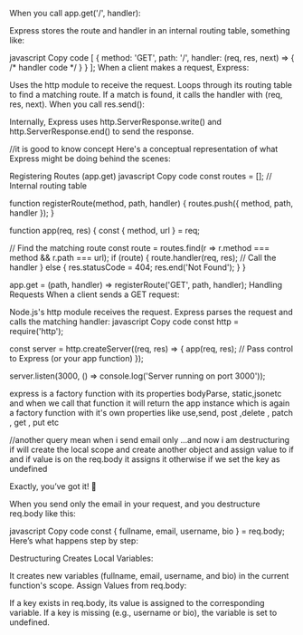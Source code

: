 When you call app.get('/', handler):

Express stores the route and handler in an internal routing table, something like:

javascript
Copy code
[
  { method: 'GET', path: '/', handler: (req, res, next) => { /* handler code */ } }
];
When a client makes a request, Express:

Uses the http module to receive the request.
Loops through its routing table to find a matching route.
If a match is found, it calls the handler with (req, res, next).
When you call res.send():

Internally, Express uses http.ServerResponse.write() and http.ServerResponse.end() to send the response.


//it is good to know concept
Here's a conceptual representation of what Express might be doing behind the scenes:

Registering Routes (app.get)
javascript
Copy code
const routes = []; // Internal routing table

function registerRoute(method, path, handler) {
  routes.push({ method, path, handler });
}

function app(req, res) {
  const { method, url } = req;

  // Find the matching route
  const route = routes.find(r => r.method === method && r.path === url);
  if (route) {
    route.handler(req, res); // Call the handler
  } else {
    res.statusCode = 404;
    res.end('Not Found');
  }
}

app.get = (path, handler) => registerRoute('GET', path, handler);
Handling Requests
When a client sends a GET request:

Node.js's http module receives the request.
Express parses the request and calls the matching handler:
javascript
Copy code
const http = require('http');

const server = http.createServer((req, res) => {
  app(req, res); // Pass control to Express (or your app function)
});

server.listen(3000, () => console.log('Server running on port 3000'));


express is a factory function with its properties bodyParse, static,jsonetc and when we call that function it will return the app instance which is again a factory function with it's own properties like use,send, post ,delete , patch , get , put etc




//another query
 mean when i send email only ...and now i am destructuring if will create the local scope and create another object and assign value to if and if value is on the req.body it assigns it otherwise if we set the key as undefined


Exactly, you’ve got it! 🎉

When you send only the email in your request, and you destructure req.body like this:

javascript
Copy code
const { fullname, email, username, bio } = req.body;
Here’s what happens step by step:

Destructuring Creates Local Variables:

It creates new variables (fullname, email, username, and bio) in the current function's scope.
Assign Values from req.body:

If a key exists in req.body, its value is assigned to the corresponding variable.
If a key is missing (e.g., username or bio), the variable is set to undefined.